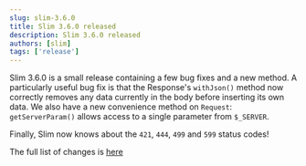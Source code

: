```yaml
---
slug: slim-3.6.0
title: Slim 3.6.0 released
description: Slim 3.6.0 released
authors: [slim]
tags: ['release']
---
```


Slim 3.6.0 is a small release containing a few bug fixes and a new method. A particularly useful bug fix is that the Response's `withJson()` method now correctly removes any data currently in the body before inserting its own data. We also have a new convenience method on `Request`: `getServerParam()` allows access to a single parameter from `$_SERVER`.


<!-- truncate -->


Finally, Slim now knows about the `421`, `444`, `499` and `599` status codes!

The full list of changes is [here](https://github.com/slimphp/Slim/issues?q=milestone%3A3.6.0+is%3Aclosed)